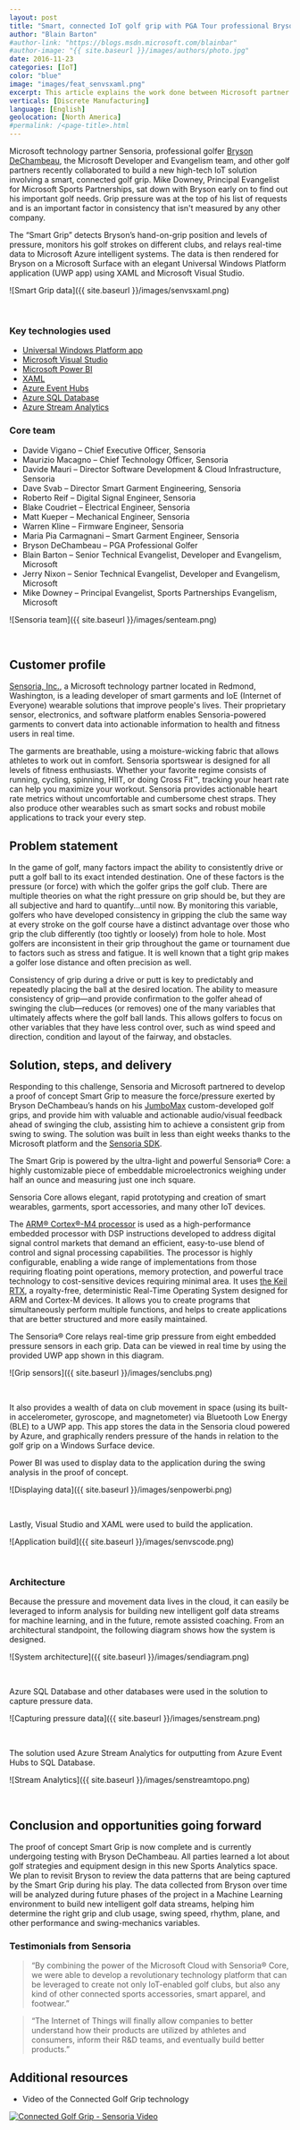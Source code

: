 ```yaml
---
layout: post
title: "Smart, connected IoT golf grip with PGA Tour professional Bryson DeChambeau and Microsoft partner Sensoria"
author: "Blain Barton"
#author-link: "https://blogs.msdn.microsoft.com/blainbar"
#author-image: "{{ site.baseurl }}/images/authors/photo.jpg"
date: 2016-11-23
categories: [IoT]
color: "blue"
image: "images/feat_senvsxaml.png"
excerpt: This article explains the work done between Microsoft partner Sensoria and the Microsoft Developer and Evangelism Team on the smart, connected golf grip for PGA golfer Bryson DeChambeau.
verticals: [Discrete Manufacturing]
language: [English]
geolocation: [North America]
#permalink: /<page-title>.html
---
```


Microsoft technology partner Sensoria, professional golfer [Bryson DeChambeau](http://www.pgatour.com/players/player.47959.html), the Microsoft Developer and Evangelism team, and other golf partners recently collaborated to build a new high-tech IoT solution involving a smart, connected golf grip. Mike Downey, Principal Evangelist for Microsoft Sports Partnerships, sat down with Bryson early on to find out his important golf needs. Grip pressure was at the top of his list of requests and is an important factor in consistency that isn't measured by any other company.

The “Smart Grip” detects Bryson’s hand-on-grip position and levels of pressure, monitors his golf strokes on different clubs, and relays real-time data to Microsoft Azure intelligent systems. The data is then rendered for Bryson on a Microsoft Surface with an elegant Universal Windows Platform application (UWP app) using XAML and Microsoft Visual Studio. 

![Smart Grip data]({{ site.baseurl }}/images/senvsxaml.png)

<br/>

### Key technologies used

- [Universal Windows Platform app](https://docs.microsoft.com/en-us/windows/uwp/get-started/universal-application-platform-guide)
- [Microsoft Visual Studio](https://www.visualstudio.com/)
- [Microsoft Power BI](https://powerbi.microsoft.com/en-us/)
- [XAML](https://msdn.microsoft.com/en-us/library/cc295302.aspx)
- [Azure Event Hubs](https://azure.microsoft.com/en-us/services/event-hubs/)
- [Azure SQL Database](https://azure.microsoft.com/en-us/services/sql-database/?v=16.50)
- [Azure Stream Analytics](https://azure.microsoft.com/en-us/services/stream-analytics/)

### Core team

- Davide Vigano – Chief Executive Officer, Sensoria 
- Maurizio Macagno – Chief Technology Officer, Sensoria
- Davide Mauri – Director Software Development & Cloud Infrastructure, Sensoria
- Dave Svab – Director Smart Garment Engineering, Sensoria
- Roberto Reif – Digital Signal Engineer, Sensoria
- Blake Coudriet – Electrical Engineer, Sensoria
- Matt Kueper – Mechanical Engineer, Sensoria
- Warren Kline – Firmware Engineer, Sensoria
- Maria Pia Carmagnani – Smart Garment Engineer, Sensoria
- Bryson DeChambeau – PGA Professional Golfer
- Blain Barton – Senior Technical Evangelist, Developer and Evangelism, Microsoft
- Jerry Nixon – Senior Technical Evangelist, Developer and Evangelism, Microsoft
- Mike Downey – Principal Evangelist, Sports Partnerships Evangelism, Microsoft

![Sensoria team]({{ site.baseurl }}/images/senteam.png)

<br/>

## Customer profile

[Sensoria, Inc.](http://www.sensoriafitness.com), a Microsoft technology partner located in Redmond, Washington, is a leading developer of smart garments and IoE (Internet of Everyone) wearable solutions that improve people's lives. Their proprietary sensor, electronics, and software platform enables Sensoria-powered garments to convert data into actionable information to health and fitness users in real time. 

The garments are breathable, using a moisture-wicking fabric that allows athletes to work out in comfort. Sensoria sportswear is designed for all levels of fitness enthusiasts. Whether your favorite regime consists of running, cycling, spinning, HIIT, or doing Cross Fit™, tracking your heart rate can help you maximize your workout. Sensoria provides actionable heart rate metrics without uncomfortable and cumbersome chest straps. They also produce other wearables such as smart socks and robust mobile applications to track your every step.

## Problem statement

In the game of golf, many factors impact the ability to consistently drive or putt a golf ball to its exact intended destination. One of these factors is the pressure (or force) with which the golfer grips the golf club. There are multiple theories on what the right pressure on grip should be, but they are all subjective and hard to quantify...until now. By monitoring this variable, golfers who have developed consistency in gripping the club the same way at every stroke on the golf course have a distinct advantage over those who grip the club differently (too tightly or loosely) from hole to hole. Most golfers are inconsistent in their grip throughout the game or tournament due to factors such as stress and fatigue. It is well known that a tight grip makes a golfer lose distance and often precision as well.

Consistency of grip during a drive or putt is key to predictably and repeatedly placing the ball at the desired location. The ability to measure consistency of grip—and provide confirmation to the golfer ahead of swinging the club—reduces (or removes) one of the many variables that ultimately affects where the golf ball lands. This allows golfers to focus on other variables that they have less control over, such as wind speed and direction, condition and layout of the fairway, and obstacles.
 
## Solution, steps, and delivery

Responding to this challenge, Sensoria and Microsoft partnered to develop a proof of concept Smart Grip to measure the force/pressure exerted by Bryson DeChambeau’s hands on his [JumboMax](http://www.jumbomax.com) custom-developed golf grips, and provide him with valuable and actionable audio/visual feedback ahead of swinging the club, assisting him to achieve a consistent grip from swing to swing. The solution was built in less than eight weeks thanks to the Microsoft platform and the [Sensoria SDK](http://www.sensoriafitness.com/developer).  

The Smart Grip is powered by the ultra-light and powerful Sensoria® Core: a highly customizable piece of embeddable microelectronics weighing under half an ounce and measuring just one inch square. 

Sensoria Core allows elegant, rapid prototyping and creation of smart wearables, garments, sport accessories, and many other IoT devices.

The [ARM® Cortex®-M4 processor](http://www.arm.com/products/processors/cortex-m/cortex-m4-processor.php) is used as a high-performance embedded processor with DSP instructions developed to address digital signal control markets that demand an efficient, easy-to-use blend of control and signal processing capabilities. The processor is highly configurable, enabling a wide range of implementations from those requiring floating point operations, memory protection, and powerful trace technology to cost-sensitive devices requiring minimal area. It uses [the Keil RTX](http://www.arm.com/products/tools/software-tools/mdk-arm/middleware-libraries/rtx-real-time-operating-system.php), a royalty-free, deterministic Real-Time Operating System designed for ARM and Cortex-M devices. It allows you to create programs that simultaneously perform multiple functions, and helps to create applications that are better structured and more easily maintained.

The Sensoria® Core relays real-time grip pressure from eight embedded pressure sensors in each grip. Data can be viewed in real time by using the provided UWP app shown in this diagram.

![Grip sensors]({{ site.baseurl }}/images/senclubs.png)

<br/>

It also provides a wealth of data on club movement in space (using its built-in accelerometer, gyroscope, and magnetometer) via Bluetooth Low Energy (BLE) to a UWP app. This app stores the data in the Sensoria cloud powered by Azure, and graphically renders pressure of the hands in relation to the golf grip on a Windows Surface device. 

Power BI was used to display data to the application during the swing analysis in the proof of concept.

![Displaying data]({{ site.baseurl }}/images/senpowerbi.png) 

<br/>

Lastly, Visual Studio and XAML were used to build the application.

![Application build]({{ site.baseurl }}/images/senvscode.png) 

<br/>

### Architecture

Because the pressure and movement data lives in the cloud, it can easily be leveraged to inform analysis for building new intelligent golf data streams for machine learning, and in the future, remote assisted coaching. From an architectural standpoint, the following diagram shows how the system is designed.

![System architecture]({{ site.baseurl }}/images/sendiagram.png)

<br/>

Azure SQL Database and other databases were used in the solution to capture pressure data.

![Capturing pressure data]({{ site.baseurl }}/images/senstream.png)

<br/>

The solution used Azure Stream Analytics for outputting from Azure Event Hubs to SQL Database.

![Stream Analytics]({{ site.baseurl }}/images/senstreamtopo.png)

<br/>

## Conclusion and opportunities going forward

The proof of concept Smart Grip is now complete and is currently undergoing testing with Bryson DeChambeau. All parties learned a lot about golf strategies and equipment design in this new Sports Analytics space. We plan to revisit Bryson to review the data patterns that are being captured by the Smart Grip during his play. The data collected from Bryson over time will be analyzed during future phases of the project in a Machine Learning environment to build new intelligent golf data streams, helping him determine the right grip and club usage, swing speed, rhythm, plane, and other performance and swing-mechanics variables.

### Testimonials from Sensoria

> “By combining the power of the Microsoft Cloud with Sensoria® Core, we were able to develop a revolutionary technology platform that can be leveraged to create not only IoT-enabled golf clubs, but also any kind of other connected sports accessories, smart apparel, and footwear.”

> “The Internet of Things will finally allow companies to better understand how their products are utilized by athletes and consumers, inform their R&D teams, and eventually build better products.”

## Additional resources

- Video of the Connected Golf Grip technology

[![Connected Golf Grip - Sensoria Video](http://img.youtube.com/vi/0IFgFqlt_7g/0.jpg)](https://youtu.be/0IFgFqlt_7g) 

<br/>
